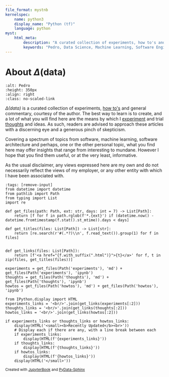 ```yaml
---
file_format: mystnb
kernelspec:
    name: python3
    display_name: "Python (tf)"
    language: python
myst:
    html_meta:
        description: "A curated collection of experiments, how to's and general commentary, courtesy of the author."
        keywords: "Pedro, Data Science, Machine Learning, Software Engineering, Software Architecture, Python, Jupyter, JupyterBook, PyData-Sphinx"
---
```


# About $\Delta(\text{data})$

```{image} images/pedro-business.jpg
:alt: Pedro
:height: 350px
:align: right
:class: no-scaled-link
```

*$\Delta(\text{data})$* is a curated collection of experiments, [how to's](howtos/index) and general commentary, courtesy of the author. The best way to learn is to create, and a lot of what you will find here are the means by which I [experiment](experiments/index) and trial [thoughts](thoughts/index) and ideas. As such, readers are advised to approach these articles with a discerning eye and a generous pinch of skepticism.

Covering a spectrum of topics from software, machine learning, software architecture and perhaps, one or the other personal topic, what you find here may offer insights that range from interesting to mundane. However I hope that you find them useful, or at the very least, informative.

As the usual disclaimer, any views expressed here are my own and do not necessarily reflect the views of my employer, or any other entity with which I have been associated with.

```{code-cell} python3
:tags: [remove-input]
from datetime import datetime
from pathlib import Path
from typing import List
import re

def get_files(path: Path, ext: str, days: int = 7) -> List[Path]:
    return [f for f in path.rglob(f'*.{ext}') if (datetime.now() - datetime.fromtimestamp(f.stat().st_mtime)).days < days]

def get_titles(files: List[Path]) -> List[str]:
    return [re.search(r'#(.*?)\\n', f.read_text()).group(1) for f in files]


def get_links(files: List[Path]):
    return [f'<a href="{f.with_suffix(".html")}">{t}</a>' for f, t in zip(files, get_titles(files))]

experiments = get_files(Path('experiments'), 'md') + get_files(Path('experiments'), 'ipynb')
thoughts = get_files(Path('thoughts'), 'md') + get_files(Path('thoughts'), 'ipynb')
howtos = get_files(Path('howtos'), 'md') + get_files(Path('howtos'), 'ipynb')

from IPython.display import HTML
experiments_links = '<br/>'.join(get_links(experiments[:2]))
thoughts_links = '<br/>'.join(get_links(thoughts[:2]))
howtos_links = '<br/>'.join(get_links(howtos[:2]))

if experiments_links or thoughts_links or howtos_links:
    display(HTML('<small><b>Recently Updated</b><br>'))
    # Display each if there are any, with a line break between each
    if experiments_links:
        display(HTML(f'{experiments_links}'))
    if thoughts_links:
        display(HTML(f'{thoughts_links}'))
    if howtos_links:
        display(HTML(f'{howtos_links}'))
    display(HTML('</small>'))
```

<small>Created with [JupyterBook](https://jupyterbook.org) and [PyData-Sphinx](https://pydata-sphinx-theme.readthedocs.io/en/stable/)</small>